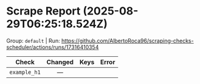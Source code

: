 # Scrape Report (2025-08-29T06:25:18.524Z)

Group: `default`  |  Run: https://github.com/AlbertoRoca96/scraping-checks-scheduler/actions/runs/17316410354

| Check | Changed | Keys | Error |
|---|:---:|:--|:--|
| `example_h1` | — |  |  |
